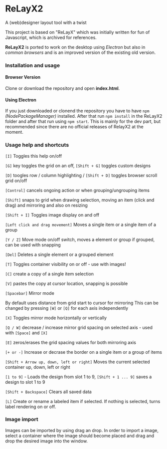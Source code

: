 # ReLayX2
A (web)designer layout tool with a twist

This project is based on "ReLayX" which was initially written for fun of Javascript, which is archived for references.

**ReLayX2** is ported to work on the desktop using *Electron* but also in *common browsers* and is an improved version of the existing old version.

### Installation and usage
#### Browser Version
Clone or download the repository and open **index.html**.

#### Using Electron
If you just downloaded or clonend the repository you have to have `npm` *(NodePackageManager)* installed. After that run `npm install` in the ReLayX2 folder and after that run using `npm start`. This is mainly for the dev part, but recommended since there are no official releases of RelayX2 at the moment.


### Usage help and shortcuts

`[I]` Toggles this help on/off

`[G]` key toggles the grid on an off, `[Shift + G]` toggles custom designs

`[D]` toogles row / column highlighting / `[Shift + D]` toggles browser scroll grid on/off

`[Control]` cancels ongoing action or when grouping/ungrouping items

`[Shift]` snaps to grid when drawing selection, moving an item (click and drag) and mirroring and also on resizing

`[Shift + I]` Toggles image display on and off

`[Left click and drag movement]` Moves a single item or a single item of a group

`[Y / Z]` Move mode on/off switch, moves a element or group if grouped, can be used with snapping

`[Del]` Deletes a single element or a grouped element

`[T]` Toggles container visibility on or off - use with images!

`[C]` create a copy of a single item selection

`[V]` pastes the copy at cursor location, snapping is possible

`[Spacebar]` Mirror mode

By default uses distance from grid start to cursor for mirroring
This can be changed by pressing `[W]` or `[Q]` for each axis independently

`[X]` Toggles mirror mode horizontally or vertically

`[Q / W]` decrease / increase mirror grid spacing on selected axis - used with `[Space]` and `[X]`

`[E]` zeros/erases the grid spacing values for both mirroring axis

`[+ or -]` Increase or decrase the border on a single item or a group of items

`[Shift + Arrow up, down, left or right]` Moves the current selected container up, down, left or right

`[1 to 9]` - Loads the design from slot 1 to 9, `[Shift + 1 ... 9]` saves a design to slot 1 to 9

`[Shift + Backspace]` Clears all saved data

`[L]` Create or rename a labeled item if selected. If nothing is selected, turns label rendering on or off.

### Image import

Images can be imported by using drag an drop. In order to import a image, select a container where the image should become placed and drag and drop the desired image into the window.
